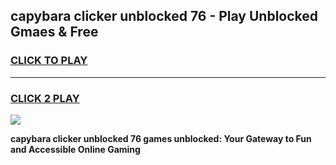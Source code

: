 
## capybara clicker unblocked 76 - Play Unblocked Gmaes & Free
<h3>
<a href="https://news.freeplayer.one?title=capybara_clicker_unblocked_76&ref=16F">CLICK TO PLAY</a></h3>
<hr>

<h3>
<a href="https://news.freeplayer.one?title=capybara_clicker_unblocked_76&ref=16F">CLICK 2 PLAY</a>
  
</h3>

<a href="https://news.freeplayer.one?title=capybara_clicker_unblocked_76&ref=16F/"><img src="https://clearcache.store/games.png"></a>


**capybara clicker unblocked 76 games unblocked: Your Gateway to Fun and Accessible Online Gaming**
